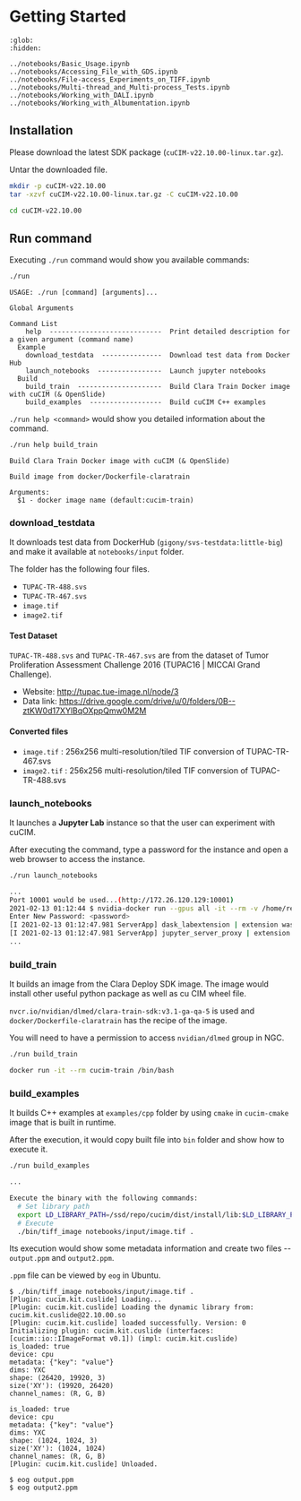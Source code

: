 # Getting Started

```{toctree}
:glob:
:hidden:

../notebooks/Basic_Usage.ipynb
../notebooks/Accessing_File_with_GDS.ipynb
../notebooks/File-access_Experiments_on_TIFF.ipynb
../notebooks/Multi-thread_and_Multi-process_Tests.ipynb
../notebooks/Working_with_DALI.ipynb
../notebooks/Working_with_Albumentation.ipynb
```

## Installation

Please download the latest SDK package (`cuCIM-v22.10.00-linux.tar.gz`).

Untar the downloaded file.

```bash
mkdir -p cuCIM-v22.10.00
tar -xzvf cuCIM-v22.10.00-linux.tar.gz -C cuCIM-v22.10.00

cd cuCIM-v22.10.00
```

## Run command

Executing `./run` command would show you available commands:

```bash
./run
```
```
USAGE: ./run [command] [arguments]...

Global Arguments

Command List
    help  ----------------------------  Print detailed description for a given argument (command name)
  Example
    download_testdata  ---------------  Download test data from Docker Hub
    launch_notebooks  ----------------  Launch jupyter notebooks
  Build
    build_train  ---------------------  Build Clara Train Docker image with cuCIM (& OpenSlide)
    build_examples  ------------------  Build cuCIM C++ examples
```

`./run help <command>` would show you detailed information about the command.

```bash
./run help build_train
```
```
Build Clara Train Docker image with cuCIM (& OpenSlide)

Build image from docker/Dockerfile-claratrain

Arguments:
  $1 - docker image name (default:cucim-train)
```

### download_testdata

It downloads test data from DockerHub (`gigony/svs-testdata:little-big`) and make it available at `notebooks/input` folder.

The folder has the following four files.

- `TUPAC-TR-488.svs`
- `TUPAC-TR-467.svs`
- `image.tif`
- `image2.tif`

#### Test Dataset

`TUPAC-TR-488.svs` and `TUPAC-TR-467.svs` are from the dataset
of Tumor Proliferation Assessment Challenge 2016 (TUPAC16 | MICCAI Grand Challenge).

- Website: <http://tupac.tue-image.nl/node/3>
- Data link: <https://drive.google.com/drive/u/0/folders/0B--ztKW0d17XYlBqOXppQmw0M2M>

#### Converted files

- `image.tif` : 256x256 multi-resolution/tiled TIF conversion of TUPAC-TR-467.svs
- `image2.tif` : 256x256 multi-resolution/tiled TIF conversion of TUPAC-TR-488.svs


### launch_notebooks

It launches a **Jupyter Lab** instance so that the user can experiment with cuCIM.

After executing the command, type a password for the instance and open a web browser to access the instance.

```bash
./run launch_notebooks
```

```bash
...
Port 10001 would be used...(http://172.26.120.129:10001)
2021-02-13 01:12:44 $ nvidia-docker run --gpus all -it --rm -v /home/repo/cucim/notebooks:/notebooks -p 10001:10001 cucim-jupyter -c echo -n 'Enter New Password: '; jupyter lab --ServerApp.password="$(python3 -u -c "from jupyter_server.auth import passwd;pw=input();print(passwd(pw));" | egrep 'sha|argon')" --ServerApp.root_dir=/notebooks --allow-root --port=10001 --ip=0.0.0.0 --no-browser
Enter New Password: <password>
[I 2021-02-13 01:12:47.981 ServerApp] dask_labextension | extension was successfully linked.
[I 2021-02-13 01:12:47.981 ServerApp] jupyter_server_proxy | extension was successfully linked.
...
```

### build_train

It builds an image from the Clara Deploy SDK image. The image would install other useful python package as well as cu
CIM wheel file.

`nvcr.io/nvidian/dlmed/clara-train-sdk:v3.1-ga-qa-5` is used and `docker/Dockerfile-claratrain` has the recipe of the image.

You will need to have a permission to access `nvidian/dlmed` group in NGC.

```bash
./run build_train

docker run -it --rm cucim-train /bin/bash
```

### build_examples

It builds C++ examples at `examples/cpp` folder by using `cmake` in `cucim-cmake` image that is built in runtime.

After the execution, it would copy built file into `bin` folder and show how to execute it.

```bash
./run build_examples
```

```bash
...

Execute the binary with the following commands:
  # Set library path
  export LD_LIBRARY_PATH=/ssd/repo/cucim/dist/install/lib:$LD_LIBRARY_PATH
  # Execute
  ./bin/tiff_image notebooks/input/image.tif .
```

Its execution would show some metadata information and create two files -- `output.ppm` and `output2.ppm`.

`.ppm` file can be viewed by `eog` in Ubuntu.
```
$ ./bin/tiff_image notebooks/input/image.tif .
[Plugin: cucim.kit.cuslide] Loading...
[Plugin: cucim.kit.cuslide] Loading the dynamic library from: cucim.kit.cuslide@22.10.00.so
[Plugin: cucim.kit.cuslide] loaded successfully. Version: 0
Initializing plugin: cucim.kit.cuslide (interfaces: [cucim::io::IImageFormat v0.1]) (impl: cucim.kit.cuslide)
is_loaded: true
device: cpu
metadata: {"key": "value"}
dims: YXC
shape: (26420, 19920, 3)
size('XY'): (19920, 26420)
channel_names: (R, G, B)

is_loaded: true
device: cpu
metadata: {"key": "value"}
dims: YXC
shape: (1024, 1024, 3)
size('XY'): (1024, 1024)
channel_names: (R, G, B)
[Plugin: cucim.kit.cuslide] Unloaded.

$ eog output.ppm
$ eog output2.ppm
```
